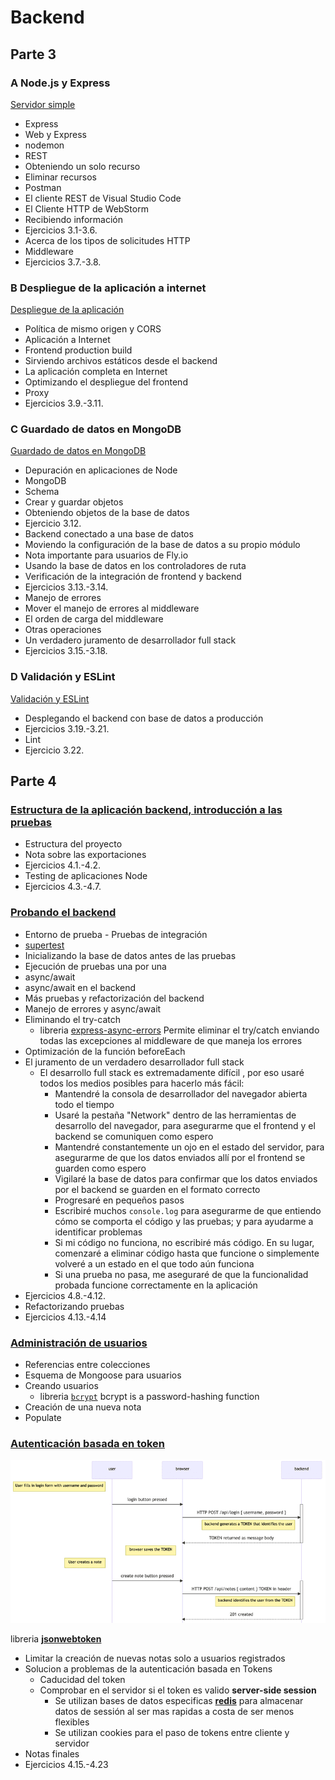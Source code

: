 # Backend

## Parte 3

### A Node.js y Express

[Servidor simple](https://fullstackopen.com/es/part3/node_js_y_express)

- Express
- Web y Express
- nodemon
- REST
- Obteniendo un solo recurso
- Eliminar recursos
- Postman
- El cliente REST de Visual Studio Code
- El Cliente HTTP de WebStorm
- Recibiendo información
- Ejercicios 3.1-3.6.
- Acerca de los tipos de solicitudes HTTP
- Middleware
- Ejercicios 3.7.-3.8.

### B Despliegue de la aplicación a internet

[Despliegue de la aplicación](https://fullstackopen.com/es/part3/despliegue_de_la_aplicacion_a_internet)

- Política de mismo origen y CORS
- Aplicación a Internet
- Frontend production build
- Sirviendo archivos estáticos desde el backend
- La aplicación completa en Internet
- Optimizando el despliegue del frontend
- Proxy
- Ejercicios 3.9.-3.11.

### C Guardado de datos en MongoDB

[Guardado de datos en MongoDB](https://fullstackopen.com/es/part3/guardando_datos_en_mongo_db)

- Depuración en aplicaciones de Node
- MongoDB
- Schema
- Crear y guardar objetos
- Obteniendo objetos de la base de datos
- Ejercicio 3.12.
- Backend conectado a una base de datos
- Moviendo la configuración de la base de datos a su propio módulo
- Nota importante para usuarios de Fly.io
- Usando la base de datos en los controladores de ruta
- Verificación de la integración de frontend y backend
- Ejercicios 3.13.-3.14.
- Manejo de errores
- Mover el manejo de errores al middleware
- El orden de carga del middleware
- Otras operaciones
- Un verdadero juramento de desarrollador full stack
- Ejercicios 3.15.-3.18.

### D Validación y ESLint

[Validación y ESLint](https://fullstackopen.com/es/part3/validacion_y_es_lint)

- Desplegando el backend con base de datos a producción
- Ejercicios 3.19.-3.21.
- Lint
- Ejercicio 3.22.

## Parte 4

### [Estructura de la aplicación backend, introducción a las pruebas](https://fullstackopen.com/es/part4/estructura_de_la_aplicacion_backend_introduccion_a_las_pruebas)

- Estructura del proyecto
- Nota sobre las exportaciones
- Ejercicios 4.1.-4.2.
- Testing de aplicaciones Node
- Ejercicios 4.3.-4.7.

### [Probando el backend](https://fullstackopen.com/es/part4/probando_el_backend)

- Entorno de prueba - Pruebas de integración
- [supertest](https://github.com/visionmedia/supertest)
- Inicializando la base de datos antes de las pruebas
- Ejecución de pruebas una por una
- async/await
- async/await en el backend
- Más pruebas y refactorización del backend
- Manejo de errores y async/await
- Eliminando el try-catch
  - libreria [express-async-errors](https://github.com/davidbanham/express-async-errors)
  Permite eliminar el try/catch enviando todas las excepciones al middleware de que maneja los errores
- Optimización de la función beforeEach
- El juramento de un verdadero desarrollador full stack
  - El desarrollo full stack es extremadamente difícil , por eso usaré todos los medios posibles para hacerlo más fácil:
    - Mantendré la consola de desarrollador del navegador abierta todo el tiempo
    - Usaré la pestaña "Network" dentro de las herramientas de desarrollo del navegador, para asegurarme que el frontend y el backend se comuniquen como espero
    - Mantendré constantemente un ojo en el estado del servidor, para asegurarme de que los datos enviados allí por el frontend se guarden como espero
    - Vigilaré la base de datos para confirmar que los datos enviados por el backend se guarden en el formato correcto
    - Progresaré en pequeños pasos
    - Escribiré muchos `console.log` para asegurarme de que entiendo cómo se comporta el código y las pruebas; y para ayudarme a identificar problemas
    - Si mi código no funciona, no escribiré más código. En su lugar, comenzaré a eliminar código hasta que funcione o simplemente volveré a un estado en el que todo aún funciona
    - Si una prueba no pasa, me aseguraré de que la funcionalidad probada funcione correctamente en la aplicación
- Ejercicios 4.8.-4.12.
- Refactorizando pruebas
- Ejercicios 4.13.-4.14

### [Administración de usuarios](https://fullstackopen.com/es/part4/administracion_de_usuarios)

- Referencias entre colecciones
- Esquema de Mongoose para usuarios
- Creando usuarios
  - libreria [`bcrypt`](https://www.npmjs.com/package/bcrypt) bcrypt is a password-hashing function
- Creación de una nueva nota
- Populate

### [Autenticación basada en token](https://fullstackopen.com/es/part4/autenticacion_basada_en_token)

![Secuencia de autenticación](images/image-1.png)

libreria [**jsonwebtoken**](https://github.com/auth0/node-jsonwebtoken)

- Limitar la creación de nuevas notas solo a usuarios registrados
- Solucion a problemas de la autenticación basada en Tokens
  - Caducidad del token
  - Comprobar en el servidor si el token es valido **server-side session**
    - Se utilizan bases de datos especificas [**redis**](https://redis.io/) para almacenar datos de sessión al ser mas rapidas a costa de ser menos flexibles
    - Se utilizan cookies para el paso de tokens entre cliente y servidor
- Notas finales
- Ejercicios 4.15.-4.23
